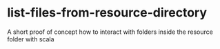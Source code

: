 # list-files-from-resource-directory
A short proof of concept how to interact with folders inside the resource folder with scala
